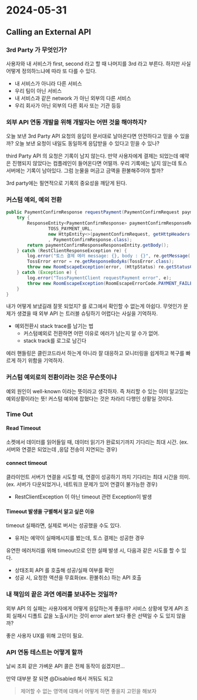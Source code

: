 # 2024-05-31

## Calling an External API 

### 3rd Party 가 무엇인가? 
사용자와 내 서비스가 first, second 라고 할 때 나머지를 3rd 라고 부른다. 하지만 사실 어떻게 정의하느냐에 따라 또 다를 수 있다. 
* 내 서비스가 아니라 다른 서비스 
* 우리 팀이 아닌 서비스 
* 내 서비스과 같은 network 가 아닌 외부의 다른 서비스
* 우리 회사가 아닌 외부의 다른 회사 또는 기관 
등등   

### 외부 API 연동 개발을 위해 개발자는 어떤 것을 해야하지? 

오늘 보낸 3rd Party API 요청의 응답이 문서대로 날아온다면 안전하다고 믿을 수 있을까? 오늘 보낸 요청이 내일도 동일하게 응답받을 수 있다고 믿을 수 있나? 

third Party API 의 요청은 기록이 남지 않는다. 만약 사용자에게 결제는 되었는데 예약은 진행되지 않았다는 컴플레인이 들어온다면 어떨까. 우리 기록에는 남지 않는데 토스 서버에는 기록이 남아있다. 그럼 눈물을 머금고 금액을 환불해주어야 할까? 

3rd party에는 필연적으로 기록의 중요성을 깨닫게 된다. 

### 커스텀 예외, 예외 전환 
```java
public PaymentConfirmResponse requestPayment(PaymentConfirmRequest paymentConfirmRequest) {
    try {
        ResponseEntity<PaymentConfirmResponse> paymentConfirmResponseResponseEntity = restTemplate.postForEntity(
                TOSS_PAYMENT_URL,
                new HttpEntity<>(paymentConfirmRequest, getHttpHeaders())
                , PaymentConfirmResponse.class);
        return paymentConfirmResponseResponseEntity.getBody();
    } catch (RestClientResponseException re) {
        log.error("토스 결제 에러 message: {}, body : {}", re.getMessage(), re.getResponseBodyAsString());
        TossError error = re.getResponseBodyAs(TossError.class);
        throw new RoomEscapeException(error, (HttpStatus) re.getStatusCode());
    } catch (Exception e) {
        log.error("TossPaymentClient requestPayment error", e);
        throw new RoomEscapeException(RoomEscapeErrorCode.PAYMENT_FAILED, HttpStatus.INTERNAL_SERVER_ERROR);
    }
}
```

내가 어떻게 보냈길래 잘못 되었지? 를 로그에서 확인할 수 없는게 아쉽다. 무엇인가 문제가 생겼을 때 외부 API 는 트러블 슈팅하기 어렵다는 사실을 기억하자.

- 예외전환시 stack trace를 남기는 법 
    - 커스텀예외로 전환하면 어떤 이유로 에러가 남는지 알 수가 없어.
    - stack track를 로그로 남긴다

에러 핸들링은 클린코드라서 하는게 아니라 잘 대응하고 모니터링을 쉽게하고 복구를 빠르게 하기 위함을 기억하자. 

### 커스텀 예외로의 전환이라는 것은 무슨뜻이냐

예외 원인이 well-known 이라는 뜻이라고 생각하자. 즉 처리할 수 있는 이미 알고있는 예외상황이라는 뜻! 커스텀 예외에 잡혔다는 것은 차라리 다행인 상황일 것이다. 

### Time Out
#### Read Timeout
소켓에서 데이터를 읽어들일 때, 데이터 읽기가 완료되기까지 기다리는 최대 시간. (ex. 서버와 연결은 되었는데 ,응답 전송이 지연되는 경우)

#### connect timeout 
클라이언트 서버가 연결을 시도할 때, 연결이 성공하기 까지 기다리는 최대 시간을 의미. (ex. 서버가 다운되었거나, 네트워크 문제가 있어 연결이 불가능한 경우)
* RestClientException 이 아닌 timeout 관련 Exception이 발생

#### Timeout 발생을 구별해서 알고 싶은 이유 
timeout 실패라면, 실제로 버서는 성공했을 수도 있다. 
* 유저는 예약이 실패메시지를 봤는데, 토스 결제는 성공한 경우

유연한 에러처리를 위해 timeout으로 인한 실패 발생 시, 다음과 같은 시도를 할 수 있다. 
* 상태조회 API 를 호출해 성공/실패 여부를 확인
* 성공 시, 요청한 액션을 무효화(ex. 환불취소) 하는 API 호출 

### 내 책임의 끝은 과연 에러를 보내주는 것일까?
외부 API 의 실패는 사용자에게 어떻게 응답하는게 좋을까? 서비스 상황에 맞게 API 조회 실패시 디폴트 값을 노출시키는 것이 error alert 보다 좋은 선택일 수 도 있지 않을까? 

좋은 사용자 UX를 위해 고민이 필요. 

### API 연동 테스트는 어떻게 할까
날씨 조회 같은 가벼운 API 콜은 전체 동작이 쉽겠지만… 

만약 대부분 잘 되면 @Disabled 해서 꺼둬도 되고 

> 제어할 수 없는 영역에 대해서 어떻게 하면 좋을지 고민을 해보자
